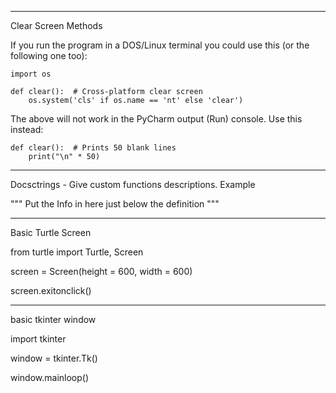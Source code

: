 ------------------------------------------------------------------------------------
Clear Screen Methods

If you run the program in a DOS/Linux terminal you could use this (or the following one too):

    import os
     
    def clear():  # Cross-platform clear screen
        os.system('cls' if os.name == 'nt' else 'clear')

The above will not work in the PyCharm output (Run) console. Use this instead:

    def clear():  # Prints 50 blank lines
        print("\n" * 50)

------------------------------------------------------------------------------------

Docsctrings - Give custom functions descriptions.
Example

""" Put the Info in here just below the definition """

-----------------------------------------------------------------------------------

Basic Turtle Screen

from turtle import Turtle, Screen

screen = Screen(height = 600, width = 600)


screen.exitonclick()

----------------------------------------------------------------------------------
basic tkinter window

import tkinter

window = tkinter.Tk()


window.mainloop()